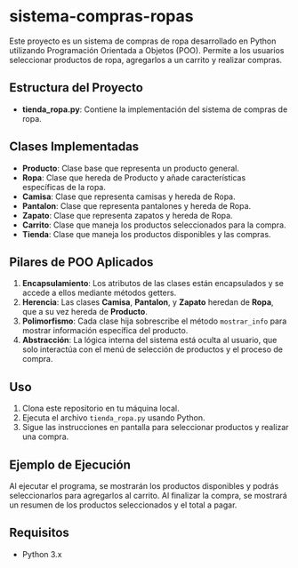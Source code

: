 # sistema-compras-ropas
 
Este proyecto es un sistema de compras de ropa desarrollado en Python utilizando Programación Orientada a Objetos (POO). Permite a los usuarios seleccionar productos de ropa, agregarlos a un carrito y realizar compras.

## Estructura del Proyecto

- **tienda_ropa.py**: Contiene la implementación del sistema de compras de ropa.
  
## Clases Implementadas

- **Producto**: Clase base que representa un producto general.
- **Ropa**: Clase que hereda de Producto y añade características específicas de la ropa.
- **Camisa**: Clase que representa camisas y hereda de Ropa.
- **Pantalon**: Clase que representa pantalones y hereda de Ropa.
- **Zapato**: Clase que representa zapatos y hereda de Ropa.
- **Carrito**: Clase que maneja los productos seleccionados para la compra.
- **Tienda**: Clase que maneja los productos disponibles y las compras.

## Pilares de POO Aplicados

1. **Encapsulamiento**: Los atributos de las clases están encapsulados y se accede a ellos mediante métodos getters.
2. **Herencia**: Las clases **Camisa**, **Pantalon**, y **Zapato** heredan de **Ropa**, que a su vez hereda de **Producto**.
3. **Polimorfismo**: Cada clase hija sobrescribe el método `mostrar_info` para mostrar información específica del producto.
4. **Abstracción**: La lógica interna del sistema está oculta al usuario, que solo interactúa con el menú de selección de productos y el proceso de compra.

## Uso

1. Clona este repositorio en tu máquina local.
2. Ejecuta el archivo `tienda_ropa.py` usando Python.
3. Sigue las instrucciones en pantalla para seleccionar productos y realizar una compra.

## Ejemplo de Ejecución

Al ejecutar el programa, se mostrarán los productos disponibles y podrás seleccionarlos para agregarlos al carrito. Al finalizar la compra, se mostrará un resumen de los productos seleccionados y el total a pagar.

## Requisitos

- Python 3.x